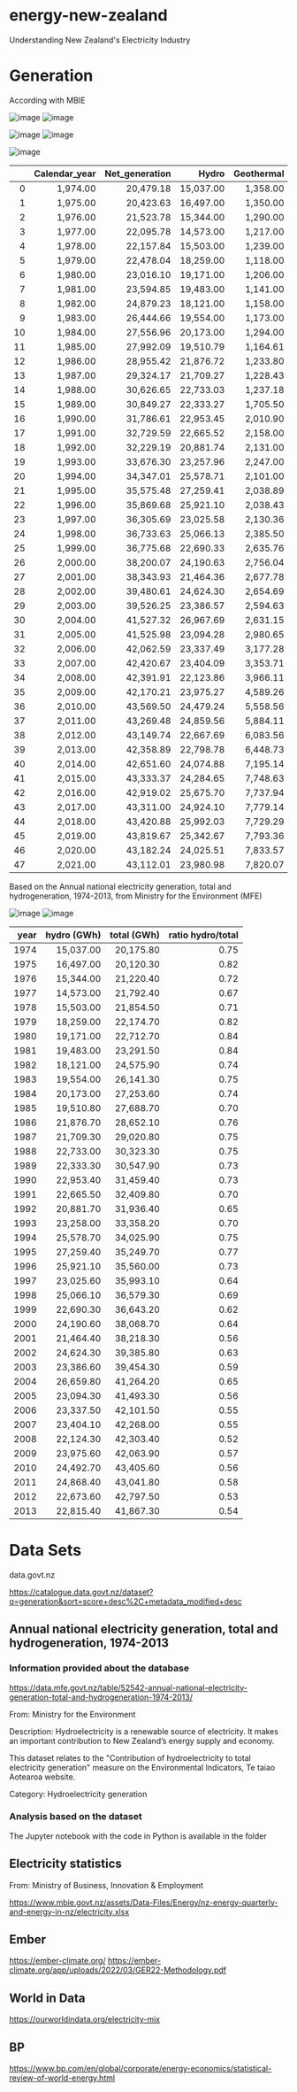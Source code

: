 # energy-new-zealand
Understanding New Zealand's Electricity Industry

# Generation

According with MBIE

![image](https://user-images.githubusercontent.com/69020265/172142088-baa7f90e-ba22-4755-a785-7d03424b49d9.png) ![image](https://user-images.githubusercontent.com/69020265/172143627-7a6967ff-1928-46a6-ac78-56886e942f75.png)

![image](https://user-images.githubusercontent.com/69020265/172142271-8c74842f-fe5f-43f5-9b29-5762c6e1ee8b.png) ![image](https://user-images.githubusercontent.com/69020265/172142325-47d79b42-7b9c-42e6-a94a-fa9a3a9cc4d2.png) 

![image](https://user-images.githubusercontent.com/69020265/172142360-5bedb387-e5f4-4442-a2ad-0d859540cee7.png)




|    |   Calendar_year |   Net_generation |     Hydro |   Geothermal |   Biogas |   Wood |        Wind |   Solar |         Oil |        Coal |          Gas |   Waste_heat |   Renewable_share |
|---:|----------------:|-----------------:|----------:|-------------:|---------:|-------:|------------:|--------:|------------:|------------:|-------------:|-------------:|------------------:|
|  0 |        1,974.00 |        20,479.18 | 15,037.00 |     1,358.00 |     7.60 | 609.51 |        0.00 |    0.00 | 1,943.00    | 1,297.00    |       208.65 |        18.43 |              0.83 |
|  1 |        1,975.00 |        20,423.63 | 16,497.00 |     1,350.00 |    41.35 | 609.51 |        0.00 |    0.00 |      787.00 | 1,046.00    |        50.65 |        42.13 |              0.91 |
|  2 |        1,976.00 |        21,523.78 | 15,344.00 |     1,290.00 |    52.60 | 609.51 |        0.00 |    0.00 | 1,280.00    | 1,097.00    |  1,800.65    |        50.03 |              0.80 |
|  3 |        1,977.00 |        22,095.78 | 14,573.00 |     1,217.00 |    52.60 | 609.51 |        0.00 |    0.00 |      729.00 |      910.00 |  3,954.65    |        50.03 |              0.74 |
|  4 |        1,978.00 |        22,157.84 | 15,503.00 |     1,239.00 |    52.60 | 609.51 |        0.00 |    0.00 |      199.00 |      742.05 |  3,762.65    |        50.03 |              0.79 |
|  5 |        1,979.00 |        22,478.04 | 18,259.00 |     1,118.00 |    56.20 | 609.51 |        0.00 |    0.00 |       48.00 |      391.66 |  1,945.65    |        50.03 |              0.89 |
|  6 |        1,980.00 |        23,016.10 | 19,171.00 |     1,206.00 |    57.40 | 609.51 |        0.00 |    0.00 |        3.00 |      425.52 |  1,493.65    |        50.03 |              0.91 |
|  7 |        1,981.00 |        23,594.85 | 19,483.00 |     1,141.00 |    91.15 | 609.51 |        0.00 |    0.00 |        3.00 |      389.52 |  1,812.65    |        65.03 |              0.90 |
|  8 |        1,982.00 |        24,879.23 | 18,121.00 |     1,158.00 |   102.40 | 609.51 |        0.00 |    0.00 |       15.00 |      421.52 |  4,381.77    |        70.03 |              0.80 |
|  9 |        1,983.00 |        26,444.66 | 19,554.00 |     1,173.00 |   104.56 | 609.51 |        0.00 |    0.00 |      146.00 |      650.52 |  4,137.04    |        70.03 |              0.81 |
| 10 |        1,984.00 |        27,556.96 | 20,173.00 |     1,294.00 |   105.28 | 632.23 |        0.00 |    0.00 |        5.00 |      728.52 |  4,553.34    |        65.59 |              0.81 |
| 11 |        1,985.00 |        27,992.09 | 19,510.79 |     1,164.61 |   105.28 | 639.81 |        0.00 |    0.00 |       47.59 |      717.48 |  5,743.83    |        62.70 |              0.77 |
| 12 |        1,986.00 |        28,955.42 | 21,876.72 |     1,233.80 |   105.28 | 639.81 |        0.00 |    0.00 |        6.34 |      555.63 |  4,475.15    |        62.70 |              0.82 |
| 13 |        1,987.00 |        29,324.17 | 21,709.27 |     1,228.43 |   105.77 | 639.81 |        0.00 |    0.00 |        9.15 |      845.14 |  4,723.90    |        62.71 |              0.81 |
| 14 |        1,988.00 |        30,626.65 | 22,733.03 |     1,237.18 |   105.93 | 639.81 |        0.00 |    0.00 |        6.83 |      722.77 |  5,118.34    |        62.75 |              0.81 |
| 15 |        1,989.00 |        30,849.27 | 22,333.27 |     1,705.50 |   105.93 | 637.80 |        0.00 |    0.00 |        0.52 |      446.24 |  5,557.39    |        62.63 |              0.80 |
| 16 |        1,990.00 |        31,786.61 | 22,953.45 |     2,010.90 |   130.77 | 663.63 |        0.00 |    0.00 |        9.17 |      620.47 |  5,335.53    |        62.69 |              0.81 |
| 17 |        1,991.00 |        32,729.59 | 22,665.52 |     2,158.00 |   151.47 | 656.27 |        0.00 |    0.00 |       23.55 |      450.73 |  6,561.40    |        62.65 |              0.78 |
| 18 |        1,992.00 |        32,229.19 | 20,881.74 |     2,131.00 |   155.61 | 629.25 |        0.68 |    0.00 |      192.09 | 1,170.57    |  7,005.52    |        62.72 |              0.74 |
| 19 |        1,993.00 |        33,676.30 | 23,257.96 |     2,247.00 |   155.61 | 654.57 |        0.98 |    0.00 |       59.00 |      695.83 |  6,542.62    |        62.72 |              0.78 |
| 20 |        1,994.00 |        34,347.01 | 25,578.71 |     2,101.00 |   162.36 | 657.55 |        1.00 |    0.00 |       20.00 |      646.56 |  5,117.09    |        62.74 |              0.83 |
| 21 |        1,995.00 |        35,575.48 | 27,259.41 |     2,038.89 |   172.22 | 662.23 |        1.00 |    0.00 |       47.92 |      841.65 |  4,489.46    |        62.70 |              0.85 |
| 22 |        1,996.00 |        35,869.68 | 25,921.10 |     2,038.43 |   145.83 | 619.62 |        8.24 |    0.00 |       14.61 |      876.27 |  6,182.55    |        63.02 |              0.80 |
| 23 |        1,997.00 |        36,305.69 | 23,025.58 |     2,130.36 |   139.39 | 624.37 |       13.46 |    0.00 |        0.00 | 1,534.75    |  8,775.10    |        62.70 |              0.71 |
| 24 |        1,998.00 |        36,733.63 | 25,066.13 |     2,385.50 |   136.70 | 620.31 |       21.85 |    0.00 |        1.00 | 1,365.26    |  7,074.17    |        62.70 |              0.77 |
| 25 |        1,999.00 |        36,775.68 | 22,690.33 |     2,635.76 |   116.06 | 626.58 |       38.60 |    0.00 |        0.05 | 1,678.16    |  8,927.43    |        62.70 |              0.71 |
| 26 |        2,000.00 |        38,200.07 | 24,190.63 |     2,756.04 |   102.78 | 695.02 |      119.01 |    0.00 |        0.02 | 1,445.21    |  8,828.68    |        62.70 |              0.73 |
| 27 |        2,001.00 |        38,343.93 | 21,464.36 |     2,677.78 |   100.88 | 574.61 |      137.60 |    0.00 |        0.00 | 1,979.58    | 11,361.89    |        47.23 |              0.65 |
| 28 |        2,002.00 |        39,480.61 | 24,624.30 |     2,654.69 |   130.92 | 413.04 |      153.93 |    0.00 |        0.00 | 1,925.93    |  9,484.67    |        93.14 |              0.71 |
| 29 |        2,003.00 |        39,526.25 | 23,386.57 |     2,594.63 |   167.34 | 350.84 |      145.08 |    0.00 |       19.11 | 3,700.64    |  9,077.60    |        84.45 |              0.67 |
| 30 |        2,004.00 |        41,527.32 | 26,967.69 |     2,631.15 |   185.86 | 407.96 |      357.92 |    0.00 |       22.66 | 4,464.45    |  6,406.69    |        82.95 |              0.74 |
| 31 |        2,005.00 |        41,525.98 | 23,094.28 |     2,980.65 |   190.14 | 446.37 |      608.24 |    0.00 |        3.59 | 5,471.09    |  8,655.80    |        75.80 |              0.66 |
| 32 |        2,006.00 |        42,062.59 | 23,337.49 |     3,177.28 |   218.09 | 472.61 |      615.99 |    0.00 |       22.59 | 5,166.79    |  8,980.47    |        71.28 |              0.66 |
| 33 |        2,007.00 |        42,420.67 | 23,404.09 |     3,353.71 |   210.46 | 481.28 |      920.58 |    3.37 |        1.24 | 2,953.94    | 11,039.07    |        52.92 |              0.67 |
| 34 |        2,008.00 |        42,391.91 | 22,123.86 |     3,966.11 |   202.61 | 479.64 | 1,047.87    |    3.42 |      123.85 | 4,515.49    |  9,872.96    |        56.10 |              0.66 |
| 35 |        2,009.00 |        42,170.21 | 23,975.27 |     4,589.26 |   215.04 | 499.15 | 1,461.70    |    3.55 |        9.02 | 3,081.73    |  8,282.24    |        53.26 |              0.73 |
| 36 |        2,010.00 |        43,569.50 | 24,479.24 |     5,558.56 |   217.51 | 502.24 | 1,620.80    |    3.79 |        2.04 | 1,928.88    |  9,199.28    |        57.16 |              0.74 |
| 37 |        2,011.00 |        43,269.48 | 24,859.56 |     5,884.11 |   218.24 | 488.16 | 1,937.65    |    4.09 |        2.08 | 2,027.91    |  7,801.41    |        46.27 |              0.77 |
| 38 |        2,012.00 |        43,149.74 | 22,667.69 |     6,083.56 |   210.99 | 532.80 | 2,058.40    |    4.77 |        3.43 | 3,317.49    |  8,235.26    |        35.34 |              0.73 |
| 39 |        2,013.00 |        42,358.89 | 22,798.78 |     6,448.73 |   202.69 | 547.94 | 2,001.65    |    6.62 |        3.40 | 2,237.20    |  8,067.64    |        44.25 |              0.76 |
| 40 |        2,014.00 |        42,651.60 | 24,074.88 |     7,195.14 |   227.80 | 522.11 | 2,189.11    |   18.53 |        3.14 | 1,831.30    |  6,542.20    |        47.39 |              0.80 |
| 41 |        2,015.00 |        43,333.37 | 24,284.65 |     7,748.63 |   243.98 | 518.81 | 2,340.49    |   36.23 |        1.45 | 1,753.02    |  6,357.11    |        49.01 |              0.81 |
| 42 |        2,016.00 |        42,919.02 | 25,675.70 |     7,737.94 |   264.68 | 496.05 | 2,317.36    |   55.95 |        3.11 |      979.48 |  5,337.77    |        50.97 |              0.85 |
| 43 |        2,017.00 |        43,311.00 | 24,924.10 |     7,779.14 |   264.33 | 485.06 | 2,070.14    |   76.08 |        5.51 | 1,133.14    |  6,527.04    |        46.47 |              0.82 |
| 44 |        2,018.00 |        43,420.88 | 25,992.03 |     7,729.29 |   261.51 | 462.77 | 2,047.29    |   99.44 |       10.90 | 1,479.43    |  5,288.87    |        49.34 |              0.84 |
| 45 |        2,019.00 |        43,819.67 | 25,342.67 |     7,793.36 |   267.01 | 472.37 | 2,233.11    |  126.32 |        3.92 | 2,118.11    |  5,417.35    |        45.44 |              0.83 |
| 46 |        2,020.00 |        43,182.24 | 24,025.51 |     7,833.57 |   273.21 | 459.55 | 2,281.75    |  158.63 |       13.04 | 2,158.90    |  5,938.49    |        39.58 |              0.81 |
| 47 |        2,021.00 |        43,112.01 | 23,980.98 |     7,820.07 |   274.82 | 468.96 | 2,615.67    |  202.81 |       25.20 | 3,022.31    |  4,662.96    |        38.23 |              0.82 |

Based on the Annual national electricity generation, total and hydrogeneration, 1974-2013, from Ministry for the Environment (MFE)

![image](https://user-images.githubusercontent.com/69020265/172037864-ba483909-0258-4b7a-8692-e142af71a6ba.png) ![image](https://user-images.githubusercontent.com/69020265/172037882-2ea21001-ef46-4e27-aadb-7f6565d72f5f.png)

|   year |     hydro (GWh)|   total (GWh) |   ratio hydro/total |
|-------:|----------:|------------:|--------------------:|
|   1974 | 15,037.00 |   20,175.80 |                0.75 |
|   1975 | 16,497.00 |   20,120.30 |                0.82 |
|   1976 | 15,344.00 |   21,220.40 |                0.72 |
|   1977 | 14,573.00 |   21,792.40 |                0.67 |
|   1978 | 15,503.00 |   21,854.50 |                0.71 |
|   1979 | 18,259.00 |   22,174.70 |                0.82 |
|   1980 | 19,171.00 |   22,712.70 |                0.84 |
|   1981 | 19,483.00 |   23,291.50 |                0.84 |
|   1982 | 18,121.00 |   24,575.90 |                0.74 |
|   1983 | 19,554.00 |   26,141.30 |                0.75 |
|   1984 | 20,173.00 |   27,253.60 |                0.74 |
|   1985 | 19,510.80 |   27,688.70 |                0.70 |
|   1986 | 21,876.70 |   28,652.10 |                0.76 |
|   1987 | 21,709.30 |   29,020.80 |                0.75 |
|   1988 | 22,733.00 |   30,323.30 |                0.75 |
|   1989 | 22,333.30 |   30,547.90 |                0.73 |
|   1990 | 22,953.40 |   31,459.40 |                0.73 |
|   1991 | 22,665.50 |   32,409.80 |                0.70 |
|   1992 | 20,881.70 |   31,936.40 |                0.65 |
|   1993 | 23,258.00 |   33,358.20 |                0.70 |
|   1994 | 25,578.70 |   34,025.90 |                0.75 |
|   1995 | 27,259.40 |   35,249.70 |                0.77 |
|   1996 | 25,921.10 |   35,560.00 |                0.73 |
|   1997 | 23,025.60 |   35,993.10 |                0.64 |
|   1998 | 25,066.10 |   36,579.30 |                0.69 |
|   1999 | 22,690.30 |   36,643.20 |                0.62 |
|   2000 | 24,190.60 |   38,068.70 |                0.64 |
|   2001 | 21,464.40 |   38,218.30 |                0.56 |
|   2002 | 24,624.30 |   39,385.80 |                0.63 |
|   2003 | 23,386.60 |   39,454.30 |                0.59 |
|   2004 | 26,659.80 |   41,264.20 |                0.65 |
|   2005 | 23,094.30 |   41,493.30 |                0.56 |
|   2006 | 23,337.50 |   42,101.50 |                0.55 |
|   2007 | 23,404.10 |   42,268.00 |                0.55 |
|   2008 | 22,124.30 |   42,303.40 |                0.52 |
|   2009 | 23,975.60 |   42,063.90 |                0.57 |
|   2010 | 24,492.70 |   43,405.60 |                0.56 |
|   2011 | 24,868.40 |   43,041.80 |                0.58 |
|   2012 | 22,673.60 |   42,797.50 |                0.53 |
|   2013 | 22,815.40 |   41,867.30 |                0.54 |


# Data Sets
data.govt.nz

https://catalogue.data.govt.nz/dataset?q=generation&sort=score+desc%2C+metadata_modified+desc

## Annual national electricity generation, total and hydrogeneration, 1974-2013

### Information provided about the database
https://data.mfe.govt.nz/table/52542-annual-national-electricity-generation-total-and-hydrogeneration-1974-2013/

From: Ministry for the Environment

Description:
  Hydroelectricity is a renewable source of electricity. It makes an important
  contribution to New Zealand’s energy supply and economy.
  
  This dataset relates to the "Contribution of hydroelectricity to total
  electricity generation" measure on the Environmental Indicators, Te taiao
  Aotearoa website.

Category: Hydroelectricity generation

### Analysis based on the dataset

The Jupyter notebook with the code in Python is available in the folder

## Electricity statistics
From: Ministry of Business, Innovation & Employment

https://www.mbie.govt.nz/assets/Data-Files/Energy/nz-energy-quarterly-and-energy-in-nz/electricity.xlsx

## Ember

https://ember-climate.org/
https://ember-climate.org/app/uploads/2022/03/GER22-Methodology.pdf

## World in Data

https://ourworldindata.org/electricity-mix

## BP

https://www.bp.com/en/global/corporate/energy-economics/statistical-review-of-world-energy.html
